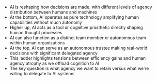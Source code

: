 - AI is reshaping how decisions are made, with different levels of agency distribution between humans and machines
- At the bottom, AI operates as pure technology amplifying human capabilities without much autonomy
- Higher up, AI acts as a tool or cognitive prosthetic directly shaping human thought processes
- AI can also function as a distinct team member or autonomous team within human organizations
- At the top, AI can serve as an autonomous trustee making real-world decisions with significant delegated agency
- This ladder highlights tensions between efficiency gains and human agency atrophy as we offload cognition to AI
- The key question is what agency we want to retain versus what we're willing to delegate to AI systems